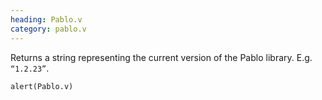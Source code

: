 ```yaml
--- 
heading: Pablo.v
category: pablo.v
---
```


Returns a string representing the current version of the Pablo library. E.g. `“1.2.23”`.

    alert(Pablo.v)
